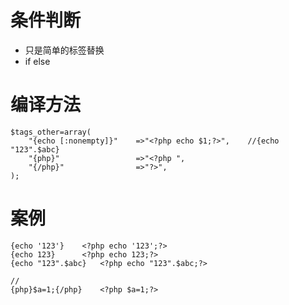 
# 条件判断

- 只是简单的标签替换
- if else

# 编译方法 

```
$tags_other=array(
	"{echo [:nonempty]}"	=>"<?php echo $1;?>",	 //{echo "123".$abc}
	"{php}"					=>"<?php ",
	"{/php}"				=>"?>",
);
```

# 案例 

```
{echo '123'}	<?php echo '123';?>
{echo 123}		<?php echo 123;?>
{echo "123".$abc}	<?php echo "123".$abc;?>

//
{php}$a=1;{/php}	<?php $a=1;?>
```


